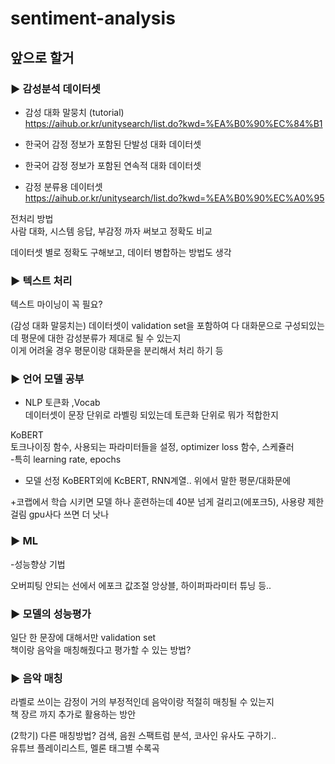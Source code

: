 # sentiment-analysis

## __앞으로 할거__

### ▶ 감성분석 데이터셋

- 감성 대화 말뭉치 (tutorial)  
https://aihub.or.kr/unitysearch/list.do?kwd=%EA%B0%90%EC%84%B1

- 한국어 감정 정보가 포함된 단발성 대화 데이터셋  
- 한국어 감정 정보가 포함된 연속적 대화 데이터셋
- 감정 분류용 데이터셋  
https://aihub.or.kr/unitysearch/list.do?kwd=%EA%B0%90%EC%A0%95  

전처리 방법  
사람 대화, 시스템 응답, 부감정 까자 써보고 정확도 비교

데이터셋 별로 정확도 구해보고, 데이터 병합하는 방법도 생각


### ▶ 텍스트 처리  
텍스트 마이닝이 꼭 필요?

(감성 대화 말뭉치는) 데이터셋이 validation set을 포함하여 다 대화문으로 구성되있는데 평문에 대한 감성분류가 제대로 될 수 있는지  
이게 어려울 경우 평문이랑 대화문을 분리해서 처리 하기 등


### ▶ 언어 모델 공부

- NLP
토큰화 ,Vocab  
데이터셋이 문장 단위로 라벨링 되있는데 토큰화 단위로 뭐가 적합한지  

KoBERT  
토크나이징 함수, 사용되는 파라미터들을 설정, optimizer loss 함수, 스케쥴러  
-특히  learning rate, epochs

- 모델 선정
KoBERT외에 KcBERT, RNN계열..
위에서 말한 평문/대화문에

+코랩에서 학습 시키면 모델 하나 훈련하는데 40분 넘게 걸리고(에포크5), 사용량 제한 걸림
gpu사다 쓰면 더 낫나

### ▶ ML
-성능향상 기법

오버피팅 안되는 선에서 에포크 값조절 
앙상블, 하이퍼파라미터 튜닝 등..

### ▶ 모델의 성능평가
일단 한 문장에 대해서만  validation set  
책이랑 음악을 매칭해줬다고 평가할 수 있는 방법?  

### ▶ 음악 매칭  
라벨로 쓰이는 감정이 거의 부정적인데 음악이랑 적절히 매칭될 수 있는지  
책 장르 까지 추가로 활용하는 방안  

(2학기)
다른 매칭방법? 
검색, 음원 스팩트럼 분석, 코사인 유사도 구하기..  
유튜브 플레이리스트, 멜론 태그별 수록곡
